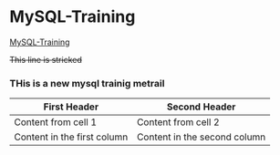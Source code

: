 # MySQL-Training

[MySQL-Training](https://github.com/roshanahtina/MySQL-Training/)

~~This line is stricked~~

### THis is a new mysql trainig metrail


First Header | Second Header
------------ | -------------------------
Content from cell 1 | Content from cell 2
Content in the first column | Content in the second column
